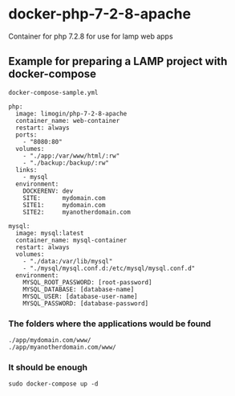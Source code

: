 # docker-php-7-2-8-apache
Container for php 7.2.8 for use for lamp web apps

## Example for preparing a LAMP project with docker-compose

`docker-compose-sample.yml`

```
php:
  image: limogin/php-7-2-8-apache
  container_name: web-container 
  restart: always
  ports:
    - "8080:80"
  volumes:
    - "./app:/var/www/html/:rw"
    - "./backup:/backup/:rw"
  links:
    - mysql
  environment:
    DOCKERENV: dev 
    SITE:      mydomain.com
    SITE1:     mydomain.com
    SITE2:     myanotherdomain.com

mysql:
  image: mysql:latest
  container_name: mysql-container
  restart: always
  volumes:
    - "./data:/var/lib/mysql"
    - "./mysql/mysql.conf.d:/etc/mysql/mysql.conf.d"
  environment:
    MYSQL_ROOT_PASSWORD: [root-password]
    MYSQL_DATABASE: [database-name]
    MYSQL_USER: [database-user-name]
    MYSQL_PASSWORD: [database-password]
```

### The folders where the applications would be found

````
./app/mydomain.com/www/
./app/myanotherdomain.com/www/
````

### It should be enough

`sudo docker-compose up -d`
